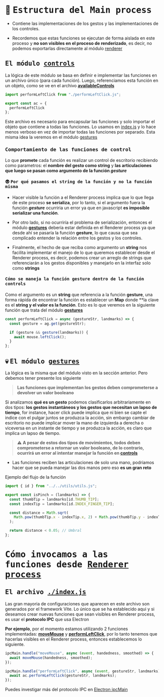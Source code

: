 # :hammer: <samp>Estructura del Main process</samp>
- Contiene las implementaciones de los gestos y las implementaciones de los controles.

- Recordemos que estas funciones se ejecutan de forma aislada en este proceso y **no
son visibles en el proceso de renderizado**, es decir, no podemos exportarlas
directamente al módulo [renderer](../renderer/)

## <samp>El módulo [controls](./controls/)</samp>
La lógica de este módulo se basa en definir e implementar las funciones en un
archivo único (para cada función). Luego, referenciamos esta función en un objeto,
como se ve en el archivo [**availableControls**](./controls/availableControls.js)

```javascript
import performLeftClick from "./performLeftClick.js";

export const ac = {
  performLeftClick
};
```

Este archivo es necesario para encapsular las funciones y solo importar el objeto que contiene a todas las funciones. Lo usamos en [index.js](./index.js) y lo hace menos verboso en vez de importar todas las funciones por separado. Esta misma idea la veremos en el
módulo [gestures](./gestures/)

### <samp>Comportamiento de las funciones de control</samp>
Lo que **promete** cada función es realizar un control de escritorio recibiendo como
parametros: el **nombre del gesto como string** y **las articulaciones que luego se
pasan como argumento de la función *gesture***

#### :fearful: <samp>Por qué pasamos el string de la función y no la función misma</samp>

- Hacer visible la función a el Renderer process implica que lo que llega de este
proceso **se serializa**, por lo tanto, si el argumento fuera la función ***gesture***
ocurriria un error ya que en javascript **es imposible serializar una función**.

- Por otro lado, si no ocurriría el problema de serialización, entonces el módulo
[**gestures**](./gestures/) debería estar definida en el Renderer process ya que
desde ahí se pasaría la función **gesture**, lo que causa que sea complicado entender
la relación entre los gestos y los controles.

- Finalmente, el hecho de que reciba como argumento un **string** nos facilita
implementar el manejo de lo que queremos establecer desde el Renderer process, es
decir, podemos crear un arreglo de strings que referenciarán a los gestos
disponibles y manejarlo en la interfaz solo como **strings**

#### <samp>Cómo se maneja la función gesture dentro de la función controls</samp>

Como el argumento es un **string** que referencia a la función **gesture**, una forma
rápida de encontrar la función es establecer un **Map** donde **la clave es el **string
y el valor es la función**. Esto es lo que veremos en la siguiente función que trata
del módulo [**gestures**](./gestures/)

```javascript
const performLeftClick = async (gestureStr, landmarks) => {
  const gesture = ag.get(gestureStr);

  if (gesture && gesture(landmarks)) {
    await mouse.leftClick();
  }
};

```

## :skull: <samp>El módulo [gestures](./gestures/)</samp>
La lógica es la misma que del módulo visto en la sección anterior. Pero debemos tener
presente los siguiente

> **Las funciones que implementan los gestos deben comprometerse a devolver un
valor booleano**

Si analizamos **qué es un gesto** podemos clasificarlos arbitrariamente en dos tipos:
**los gestos instantáneos y los gestos que necesitan un lapso de tiempo**, for instance,
hacer click puede implica que ni bien se capte el indice con el pulgar juntos se
produzca la acción, sin embargo cambiar de escritorio no puede implicar mover la mano
de izquierda a derecha o viceversa en un instante de tiempo y se produzca la acción,
es claro que implica un lapso de tiempo.

> :warning: **A pesar de estos dos tipos de movimientos, todos deben comprometerse a
retornar un valor booleano, de lo contrario, ocurrirá un error al intentar manejar
la función en [controls](./controls/)**

- Las funciones reciben las articulaciones de solo una mano, podriamos hacer que se
pueda manejar las dos manos pero eso **es un gran reto**

Ejemplo del flujo de la función

```javascript
import { id } from "../../utils/utils.js";

export const isPinch = (landmarks) => {
  const thumbTip = landmarks[id.THUMB_TIP];
  const indexTip = landmarks[id.INDEX_FINGER_TIP];

  const distance = Math.sqrt(
    Math.pow(thumbTip.x - indexTip.x, 2) + Math.pow(thumbTip.y - indexTip.y, 2)
  );

  return distance < 0.05; // Umbral
};
```

# <samp>Cómo invocamos a las funciones **desde** [Renderer process](../renderer/src/gestureController/)</samp>

## <samp>El archivo [./index.js](**index.js**)</samp>
Las gran mayoria de configuraciones que aparecen en este archivo son generados por
el framework Vite. Lo único que se ha establecido aqui y si deseamos crear nuevas
funciones que sean visibles en Renderer process, es usar el **protocolo IPC** que
usa Electron

**Por ejemplo**, por el momento estamos utilizando 2 funciones implementadas:
[**moveMouse**](./controls/mouseTracking.js) y
[**performLeftClick**](./controls/performLeftClick.js), por lo tanto tenemos que
hacerlas visibles en el Renderer process, entonces establecemos lo siguiente.

```javascript
ipcMain.handle("moveMouse", async (event, handedness, smoothed) => {
  await moveMouse(handedness, smoothed);
});

ipcMain.handle("performLeftClick", async (event, gestureStr, landmarks) => {
  await ac.performLeftClick(gestureStr, landmarks);
});
```

Puedes investigar más del protocolo IPC en
[Electron ipcMain](https://www.electronjs.org/docs/latest/api/ipc-main)


